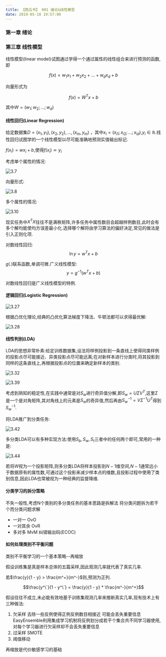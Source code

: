 ```yaml
---
title: 【西瓜书】 001 绪论&线性模型
date: 2019-05-10 19:57:00
---
```


### 第一章 绪论

### 第三章 线性模型

线性模型(linear model)试图通过学得一个通过属性的线性组合来进行预测的函数,即

$$f(x) = w_1 x_1 + w_2 x_2 + ... + w_d x_d +b$$

向量形式为

$$f(x) = W^T x + b$$

其中$W = (w_1; w_2; ...; w_d)$

#### 线性回归(Linear Regression)

给定数据集$D = {(x_1, y_1), (x_2, y_2), ..., (x_m, y_m)}$
，其中$x_i = (x_{i1}; x_{i2}; ...; x_{id})$,$y_i \in \mathbb{R}$.线性回归试图学的一个线性模型以尽可能准确地预测实值输出标记.

$f(x_i) = w x_i + b$,使得$f(x_i) \backsimeq y_i$

考虑单个属性的情况:

![3.7](/images/machine-learning/ml3.7.jpg)

向量形式:

![3.8](/images/machine-learning/ml3.8.jpg)

多个属性的情况:

![3.10](/images/machine-learning/ml3.10.jpg)

现实任务中$X^T X$往往不是满秩矩阵,许多任务中属性数目会超越样例数目,此时会有多个解均能使均方误差最小化.选择哪个解将由学习算法的偏好决定,常见的做法是引入正则化项.

对数线性回归:
$$\ln y = w^T x + b$$

$g(.)$联系函数,单调可微.广义线性模型:
$$y = g^{-1}(w^T x + b)$$

对数线性回归是广义线性模型的特例.


#### 逻辑回归(Logistic Regression)

![3.27](/images/machine-learning/ml3.27.jpg)

根据凸优化理论,经典的凸优化算法梯度下降法、牛顿法都可以求得最优解:

![3.28](/images/machine-learning/ml3.28.jpg)


#### 线性判别(LDA)

LDA的思想非常朴素:给定训练数据集,设法将样例投影到一条直线上使得同类样例的投影点尽可能接近、异类投影点尽可能远离;在对新样本进行分类时,将其投影到同样的这条直线上,再根据投影点的位置来确定新样本的类别.

![3.32](/images/machine-learning/ml3.32.jpg)

![3.39](/images/machine-learning/ml3.39.jpg)

考虑到熟知的稳定性,在实践中通常是对$S_w$进行奇异值分解,即$S_w = U \Sigma V^T$,这里$\Sigma$是一个是对角矩阵,其对角线上的元素是$S_w$的奇异值,然后再由$S_w^{-1} = V \Sigma^{-1} U^T$得到$S_w^{-1}$.

将LDA推广到分类任务:

![3.42](/images/machine-learning/ml3.42.jpg)

多分类LDA可以有多种实现方法:使用$S_b, S_w, S_t$三者中的任何两个即可,常用的一种是:

![3.44](/images/machine-learning/ml3.44.jpg)

若将$W$视为一个投影矩阵,则多分类LDA将样本投影到$N - 1$维空间,$N - 1$通常远小于数据原有的属性数,可通过这个投影来减少样本点的维数,且投影过程中使用了类别信息,因此LDA也常被视为一种经典的监督降维.


#### 分类学习的拆分策略

不失一般性,考虑N个类别的多分类任务的基本思路是拆解法 将分类问题拆为若干个而分类问题求解
* 一对一 OvO
* 一对其余 OvR
* 多对多 MvM  纠错输出码(ECOC)


#### 如何处理类别不平衡问题

类别不平衡学习的一个基本策略--再缩放

假设训练集是真是样本总体的五篇采样,因此观测几率就代表了真实几率.

若$\frac{y}{1 - y} > \frac{m^+}{m^-}$则,预测为正列.

$$\frac{y^\`}{1 - y^\`} = \frac{y}{1 - y} * \frac{m^-}{m^+}$$

假设往往不成立,未必能有效地基于训练集观测几率来推断真实几率,现有技术上有三种做法:

1. 欠采样 去除一些反例使得正例反例数目相接近 可能会丢失重要信息   EasyEnsemble利用集成学习机制将反例划分成若干个集合共不同学习器使用,对每个学习器进行欠采样却不会丢失重要信息
2. 过采样 SMOTE
3. 阈值移动


再缩放是代价敏感学习的基础
